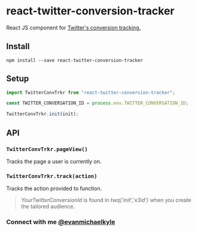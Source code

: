 # react-twitter-conversion-tracker
React JS component for [Twitter's conversion tracking.](https://business.twitter.com/en/help/campaign-measurement-and-analytics/conversion-tracking-for-websites.html)

## Install
```
npm install --save react-twitter-conversion-tracker
```

## Setup
```js
import TwitterConvTrkr from "react-twitter-conversion-tracker";

const TWITTER_CONVERSATION_ID = process.env.TWITTER_CONVERSATION_ID;

TwitterConvTrkr.init(init);
```

## API

### `TwitterConvTrkr.pageView()`

Tracks the page a user is currently on.

### `TwitterConvTrkr.track(action)`

Tracks the action provided to function.

> _YourTwitterConversionId_ is found in _twq('init','x3id')_ when you create the tailored audience.

### Connect with me [@evanmichaelkyle](https://twitter.com/evanmichaelkyle)
